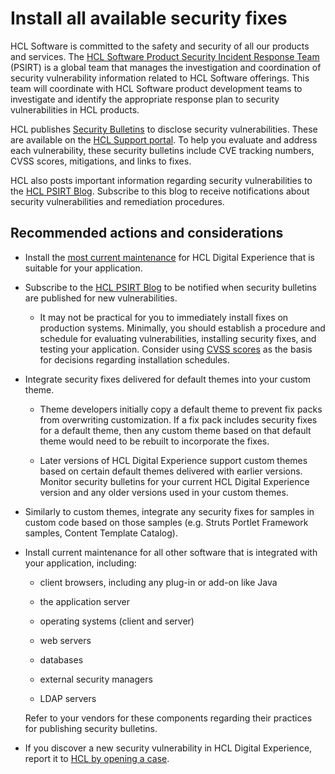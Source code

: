 # Install all available security fixes

HCL Software is committed to the safety and security of all our products and services. The [HCL Software Product Security Incident Response Team](https://www.hcltechsw.com/resources/psirt) (PSIRT) is a global team that manages the investigation and coordination of security vulnerability information related to HCL Software offerings. This team will coordinate with HCL Software product development teams to investigate and identify the appropriate response plan to security vulnerabilities in HCL products.

HCL publishes [Security Bulletins](https://www.hcltechsw.com/resources/psirt#securitybulletins) to disclose security vulnerabilities. These are available on the [HCL Support portal](https://support.hcltechsw.com/csm). To help you evaluate and address each vulnerability, these security bulletins include CVE tracking numbers, CVSS scores, mitigations, and links to fixes.

HCL also posts important information regarding security vulnerabilities to the [HCL PSIRT Blog](https://support.hcltechsw.com/community?id=community_forum&sys_id=038a2b921b7bb34c77761fc58d4bcb0d). Subscribe to this blog to receive notifications about security vulnerabilities and remediation procedures.

## Recommended actions and considerations

- Install the [most current maintenance](https://hclsoftware.flexnetoperations.com/flexnet/operationsportal/logon.do) for HCL Digital Experience that is suitable for your application.

- Subscribe to the [HCL PSIRT Blog](https://support.hcltechsw.com/community?id=community_forum&sys_id=038a2b921b7bb34c77761fc58d4bcb0d) to be notified when security bulletins are published for new vulnerabilities.

    - It may not be practical for you to immediately install fixes on production systems. Minimally, you should establish a procedure and schedule for evaluating vulnerabilities, installing security fixes, and testing your application. Consider using [CVSS scores](https://www.first.org/cvss/) as the basis for decisions regarding installation schedules.

- Integrate security fixes delivered for default themes into your custom theme.

    - Theme developers initially copy a default theme to prevent fix packs from overwriting customization. If a fix pack includes security fixes for a default theme, then any custom theme based on that default theme would need to be rebuilt to incorporate the fixes.

    - Later versions of HCL Digital Experience support custom themes based on certain default themes delivered with earlier versions. Monitor security bulletins for your current HCL Digital Experience version and any older versions used in your custom themes.

- Similarly to custom themes, integrate any security fixes for samples in custom code based on those samples (e.g. Struts Portlet Framework samples, Content Template Catalog).

- Install current maintenance for all other software that is integrated with your application, including:
    - client browsers, including any plug-in or add-on like Java

    - the application server

    - operating systems (client and server)

    - web servers

    - databases

    - external security managers
    
    - LDAP servers

    Refer to your vendors for these components regarding their practices for publishing security bulletins.

- If you discover a new security vulnerability in HCL Digital Experience, report it to [HCL by opening a case](https://support.hcltechsw.com/csm).